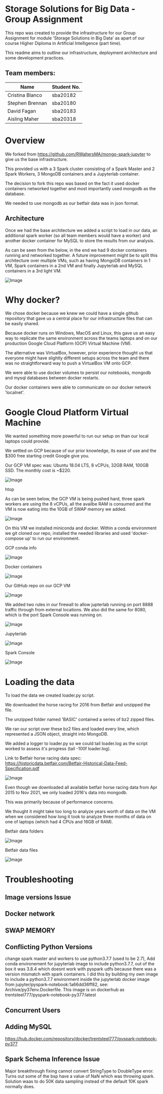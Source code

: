 # Storage Solutions for Big Data - Group Assignment

This repo was created to provide the infrastructure for our Group Assignment for module 'Storage Solutions in Big Data' as apart of our course Higher Diploma in Artificial Intelligence (part time).

This readme aims to outline our infrastructure, deployment architecture and some development practices.

## Team members:
Name          | Student No.
------------- | -------------
Cristina Blanco  | sba20182
Stephen Brennan  | sba20180
David Fagan  | sba20183
Aisling Maher  | sba20318

# Overview

We forked from https://github.com/RWaltersMA/mongo-spark-jupyter to give us the base infrastructure.

This provided us with a 3 Spark cluster consisting of a Spark Master and 2 Spark Workers, 3 MongoDB containers and a Jupyterlab container.

The decision to fork this repo was based on the fact it used docker containers networked together and most importantly used mongodb as the database.

We needed to use mongodb as our betfair data was in json format.

## Architecture

Once we had the base architecture we added a script to load in our data, an additional spark worker (so all team members would have a worker) and another docker container for MySQL to store the results from our analysis.

As can be seen from the below, in the end we had 9 docker containers running and networked together. A future improvement might be to split this architecture over multiple VMs, such as having MongoDB containers in 1 VM, Spark containers in a 2nd VM and finally Jupyterlab and MySQL containers in a 3rd light VM.

![Image](images/assignment_architecture.png)

# Why docker?

We chose docker because we knew we could have a single github repository that gave us a central place for our infrastructure files that can be easily shared.

Because docker runs on Windows, MacOS and Linux, this gave us an easy way to replicate the same environment across the teams laptops and on our production Google Cloud Platform (GCP) Virtual Machine (VM).

The alternative was VirtualBox, however, prior experience thought us that everyone might have slightly different setups across the team and there was no straightforward way to push a VirtualBox VM onto GCP.

We were able to use docker volumes to persist our notebooks, mongodb and mysql databases between docker restarts.

Our docker containers were able to communicate on our docker network 'localnet'.

# Google Cloud Platform Virtual Machine

We wanted something more powerful to run our setup on than our local laptops could provide.

We settled on GCP because of our prior knowledge, its ease of use and the $300 free starting credit Google give you.

Our GCP VM spec was: Ubuntu 18.04 LTS, 8 vCPUs, 32GB RAM, 100GB SSD. The monthly cost is ~$220.

![Image](images/GCP_VM.png)

htop

As can be seen below, the GCP VM is being pushed hard, three spark workers are using the 8 vCPUs, all the availbe RAM is consumed and the VM is now eating into the 10GB of SWAP memory we added.

![Image](images/htop.png)

On this VM we installed miniconda and docker. Within a conda environment we git cloned our repo, installed the needed libraries and used 'docker-compose up' to run our environment.

GCP conda info

![Image](images/GCP_conda.png)

Docker containers

![Image](images/docker_containers.png)

Our GitHub repo on our GCP VM

![Image](images/GCP_github_repo.png)

We added two rules in our firewall to allow jupterlab running on port 8888 traffic through from external locations. We also did the same for 8080, which is the port Spark Console was running on.

![Image](images/firewall_gcp.png)

Jupyterlab

![Image](images/jupyterlab.png)

Spark Console

![Image](images/spark_console.png)


# Loading the data

To load the data we created loader.py script.

We downloaded the horse racing for 2016 from Betfair and unzipped the file.

The unzipped folder named 'BASIC' contained a series of bz2 zipped files. 

We ran our script over these bz2 files and loaded every line, which represented a JSON object, straight into MongoDB.

We added a logger to loader.py so we could tail loader.log as the script worked to assess it's progress (tail -100f loader.log).

Link to Betfair horse racing data spec: https://historicdata.betfair.com/Betfair-Historical-Data-Feed-Specification.pdf

![Image](images/betfair_historicaldata_download.png)

Even though we downloaded all available betfair horse racing data from Apr 2015 to Nov 2021, we only loaded 2016's data into mongodb. 

This was primarily because of performance concerns. 

We thought it might take too long to analyze years worth of data on the VM when we considered how long it took to analyze three months of data on one of laptops (which had 4 CPUs and 16GB of RAM).

Betfair data folders

![Image](images/betfair_folders.png)

Betfair data files

![Image](images/betfair_files.png)

# Troubleshooting
## Image versions Issue
## Docker network
## SWAP MEMORY
## Conflicting Python Versions
change spark master and workers to use python3.7.7 (used to be 2.7), Add conda environement for jupyterlab image to include python3.7.7, out of the box it was 3.8.4 which doesnt work with pyspark udfs because there was a version mismatch with spark containers. I did this by building my own image to include a python3.7.7 environment inside the jupyterlab docker image from jupyter/pyspark-notebook:1a66dd36ff82, see: Archive/py37env.Dockerfile. This image is on dockerhub as trentsteel777/pyspark-notebook-py377:latest

## Concurrent Users
## Adding MySQL
https://hub.docker.com/repository/docker/trentsteel777/pyspark-notebook-py377
## Spark Schema Inference Issue
Major breakthrough fixing cannot convert StringType to DoubleType error. Turns out some of the bsp have a value of NaN which was throwing spark. Solution waas to do 50K data sampling instead of the default 10K spark normally does.

